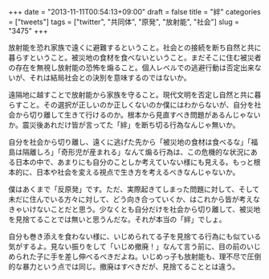 +++
date = "2013-11-11T00:54:13+09:00"
draft = false
title = "絆"
categories = ["tweets"]
tags = ["twitter", "共同体", "原発", "放射能", "社会"]
slug = "3475"
+++

放射能を恐れ家族で遠くに避難するということ。社会との接続を断ち自然と共に暮らすということ。被災地の食材を食べないということ。まだそこに住む被災者の存在を無視し放射能の恐怖を煽ること。個人レベルでの逃避行動は否定出来ないが、それは結局社会との決別を意味するのではないか。

遠隔地に越すことで放射能から家族を守ること。現代文明を否定し自然と共に暮らすこと。その選択が正しいのか正しくないのか僕にはわからないが、自分を社会から切り離して生きて行けるのか。根本から見直すべき問題があるんじゃないか。震災後あれだけ皆が言ってた「絆」を断ち切る行為なんじゃ無いか。

自分を社会から切り離し、遠くに逃げた先から「被災地の食材は食べるな」「福島は隔離しろ」「奇形児が産まれる」なんて煽る行為は、この危機的な状況にある日本の中で、あまりにも自分のことしか考えていない様にも見える。もっと根本的に、日本や社会を変える視点で生き方を考えるべきなんじゃないか。

僕はあくまで「反原発」です。ただ、実際起きてしまった問題に対して、そして未だに住んでいる方々に対して、どう向き合っていくか、はこれから皆が考えなきゃいけないことだと思う。少なくとも自分だけを社会から切り離して、被災地を見捨てることでは無いと思うんだな。それが本当の「絆」でしょ。

自分も巻き添えを食わない様に、いじめられてる子を見捨てる行為にも似ている気がするよ。見ない振りをして「いじめ撤廃！」なんて言う前に、目の前のいじめられた子に手を差し伸べるべきだよね。いじめっ子も放射能も、理不尽で圧倒的な暴力という点では同じ。撤廃はすべきだが、見捨てることとは違う。
